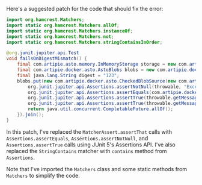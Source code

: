 Here's a suggested patch for the code that should fix the error:

```java
import org.hamcrest.Matchers;
import static org.hamcrest.Matchers.allOf;
import static org.hamcrest.Matchers.instanceOf;
import static org.hamcrest.Matchers.not;
import static org.hamcrest.Matchers.stringContainsInOrder;

@org.junit.jupiter.api.Test
void failsOnDigestMismatch() {
    final com.artipie.asto.memory.InMemoryStorage storage = new com.artipie.asto.memory.InMemoryStorage();
    final com.artipie.docker.asto.AstoBlobs blobs = new com.artipie.docker.asto.AstoBlobs(storage, new com.artipie.docker.asto.DefaultLayout(), new com.artipie.docker.RepoName.Simple("any"));
    final java.lang.String digest = "123";
    blobs.put(new com.artipie.docker.asto.CheckedBlobSource(new com.artipie.asto.Content.From("data".getBytes()), new com.artipie.docker.Digest.Sha256(digest))).toCompletableFuture().handle(( blob, throwable) -> {
        org.junit.jupiter.api.Assertions.assertNotNull(throwable, "Exception thrown");
        org.junit.jupiter.api.Assertions.assertEquals(com.artipie.docker.error.InvalidDigestException.class, throwable.getClass(), "Exception is InvalidDigestException");
        org.junit.jupiter.api.Assertions.assertTrue(throwable.getMessage().contains("3a6eb0790f39ac87c94f3856b2dd2c5d110e6811602261a9a923d3bb23adc8b7"), "Exception message contains calculated digest");
        org.junit.jupiter.api.Assertions.assertTrue(throwable.getMessage().contains(digest), "Exception message contains expected digest");
        return java.util.concurrent.CompletableFuture.allOf();
    }).join();
}
```

In this patch, I've replaced the `MatcherAssert.assertThat` calls with `Assertions.assertEquals`, `Assertions.assertNotNull`, and `Assertions.assertTrue` calls using JUnit 5's Assertions API. I've also replaced the `StringContains` matcher with `contains` method from `Assertions`.

Note that I've imported the `Matchers` class and some static methods from `Matchers` to simplify the code.